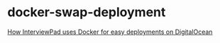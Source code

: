 docker-swap-deployment
======================

[How InterviewPad uses Docker for easy deployments on DigitalOcean](https://medium.com/@robringham/how-interviewpad-uses-docker-for-easy-deployments-on-digitalocean-f85e52f3c9da)
